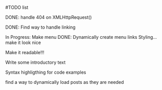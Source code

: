 #TODO list

DONE: handle 404 on XMLHttpRequest()

DONE: Find way to handle linking

In Progress:  Make menu
	DONE: Dynamically create menu links
	Styling... make it look nice

Make it readable!!!

Write some introductory text

Syntax highligthing for code examples

find a way to dynamically load posts as they are needed